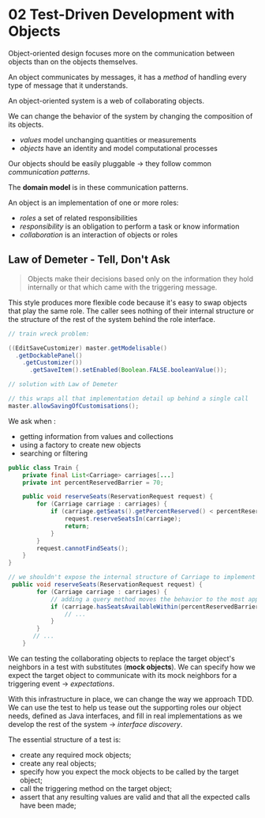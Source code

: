 # 02 Test-Driven Development with Objects

Object-oriented design focuses more on the communication between objects than on the objects themselves.

An object communicates by messages, it has a *method* of handling every type of message that it understands.

An object-oriented system is a web of collaborating objects.

We can change the behavior of the system by changing the composition of its objects.

- *values* model unchanging quantities or measurements
- *objects* have an identity and model computational processes

Our objects should be easily pluggable -> they follow common *communication patterns*.

The **domain model** is in these communication patterns.

An object is an implementation of one or more roles:

- *roles* a set of related responsibilities
- *responsibility* is an obligation to perform a task or know information
- *collaboration* is an interaction of objects or roles

## Law of Demeter - Tell, Don't Ask

>Objects make their decisions based only on the information they hold internally or that which came with the triggering message.

This style produces more flexible code because it's easy to swap objects that play the same role.
The caller sees nothing of their internal structure or the structure of the rest of the system behind the role interface.

```java
// train wreck problem:

((EditSaveCustomizer) master.getModelisable()
  .getDockablePanel()
    .getCustomizer())
      .getSaveItem().setEnabled(Boolean.FALSE.booleanValue());

// solution with Law of Demeter

// this wraps all that implementation detail up behind a single call
master.allowSavingOfCustomisations();
```

We ask when :

- getting information from values and collections
- using a factory to create new objects
- searching or filtering

```java
public class Train {
    private final List<Carriage> carriages[...]
    private int percentReservedBarrier = 70;

    public void reserveSeats(ReservationRequest request) {
        for (Carriage carriage : carriages) {
            if (carriage.getSeats().getPercentReserved() < percentReservedBarrier) {
                request.reserveSeatsIn(carriage);
                return;
            }
        }
        request.cannotFindSeats();
    }
}

// we shouldn't expose the internal structure of Carriage to implement this. Instead, we should ask the question we really want answered
 public void reserveSeats(ReservationRequest request) {
        for (Carriage carriage : carriages) {
            // adding a query method moves the behavior to the most appropriate object, gives it an explanatory name, and makes it easier to test
            if (carriage.hasSeatsAvailableWithin(percentReservedBarrier) {
                // ...
            }
        }
       // ...
    }
```

We can testing the collaborating objects to replace the target object's neighbors in a test with substitutes (**mock objects**).
We can specify how we expect the target object to communicate with its mock neighbors for a triggering event -> *expectations*.

With this infrastructure in place, we can change the way we approach TDD.
We can use the test to help us tease out the supporting roles our object needs, defined as Java interfaces, and fill in real implementations as we develop the rest of the system -> *interface discovery*.

The essential structure of a test is:

- create any required mock objects;
- create any real objects;
- specify how you expect the mock objects to be called by the target object;
- call the triggering method on the target object;
- assert that any resulting values are valid and that all the expected calls have been made;
